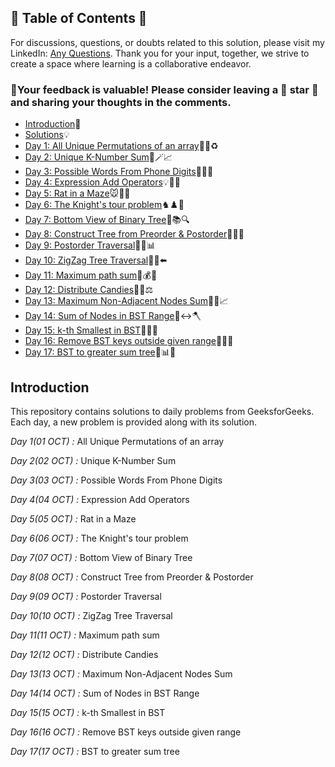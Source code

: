 ## 📜 Table of Contents 📜

For discussions, questions, or doubts related to this solution, please visit my LinkedIn: [Any Questions](https://www.linkedin.com/in/patel-hetkumar-sandipbhai-8b110525a/). Thank you for your input, together, we strive to create a space where learning is a collaborative endeavor.

### 🔮Your feedback is valuable! Please consider leaving a 🌟 star 🌟 and sharing your thoughts in the comments.

- [Introduction](../README.md)📝
- [Solutions]()💡
- [Day 1: All Unique Permutations of an array](01(Oct)%20All%20Unique%20Permutations%20of%20an%20array.md)🔀🌀♻️
- [Day 2: Unique K-Number Sum](02(Oct)%20Unique%20K-Number%20Sum.md)🎯🪄📈
- [Day 3: Possible Words From Phone Digits](03(Oct)%20Possible%20Words%20From%20Phone%20Digits.md)📱📞🔢
- [Day 4: Expression Add Operators](04(Oct)%20Expression%20Add%20Operators.md)💡🧮🏁
- [Day 5: Rat in a Maze](05(Oct)%20Rat%20in%20a%20Maze.md)🐭🐀🚀
- [Day 6: The Knight's tour problem](06(Oct)%20The%20Knight's%20tour%20problem.md)♞♟️🔄
- [Day 7: Bottom View of Binary Tree](07(Oct)%20Bottom%20View%20of%20Binary%20Tree.md)🌳📚🔍
- [Day 8: Construct Tree from Preorder & Postorder](08(Oct)%20Construct%20Tree%20from%20Preorder%20%26%20Postorder.md)🌳🌲📘
- [Day 9: Postorder Traversal](09(Oct)%20Postorder%20Traversal.md)🔄🌳📊
- [Day 10: ZigZag Tree Traversal](10(Oct)%20ZigZag%20Tree%20Traversal.md)🔁🌳⬅️
- [Day 11: Maximum path sum](11(Oct)%20Maximum%20path%20sum.md)🌳💰🔝
- [Day 12: Distribute Candies](12(Oct)%20Distribute%20Candies.md)🍬🔢⚖️
- [Day 13: Maximum Non-Adjacent Nodes Sum](13(Oct)%20Maximum%20Non-Adjacent%20Nodes%20Sum.md)🌳🚫📈
- [Day 14: Sum of Nodes in BST Range](14(Oct)%20Sum%20of%20Nodes%20in%20BST%20Range.md)🌳↔️🪓
- [Day 15: k-th Smallest in BST](15(Oct)%20k-th%20Smallest%20in%20BST.md)🌳🎯🧩
- [Day 16: Remove BST keys outside given range](16(Oct)%20Remove%20BST%20keys%20outside%20given%20range.md)🌳🏁🔄
- [Day 17: BST to greater sum tree](17(Oct)%20BST%20to%20greater%20sum%20tree.md)🔄📊🌳	


## Introduction

This repository contains solutions to daily problems from GeeksforGeeks. Each day, a new problem is provided along with its solution.

_Day 1(01 OCT) :_ All Unique Permutations of an array

_Day 2(02 OCT) :_ Unique K-Number Sum

_Day 3(03 OCT) :_ Possible Words From Phone Digits

_Day 4(04 OCT) :_ Expression Add Operators 

_Day 5(05 OCT) :_ Rat in a Maze 

_Day 6(06 OCT) :_ The Knight's tour problem

_Day 7(07 OCT) :_ Bottom View of Binary Tree

_Day 8(08 OCT) :_ Construct Tree from Preorder & Postorder

_Day 9(09 OCT) :_ Postorder Traversal

_Day 10(10 OCT) :_ ZigZag Tree Traversal

_Day 11(11 OCT) :_ Maximum path sum

_Day 12(12 OCT) :_ Distribute Candies

_Day 13(13 OCT) :_ Maximum Non-Adjacent Nodes Sum

_Day 14(14 OCT) :_ Sum of Nodes in BST Range

_Day 15(15 OCT) :_ k-th Smallest in BST

_Day 16(16 OCT) :_ Remove BST keys outside given range

_Day 17(17 OCT) :_ BST to greater sum tree

<!--_Day 18(18 OCT) :_ 

_Day 19(19 OCT) :_ 

_Day 20(20 OCT) :_ 

_Day 21(21 OCT) :_ 

_Day 22(22 OCT) :_ 

_Day 23(23 OCT) :_ 

_Day 24(24 OCT) :_ 

_Day 25(25 OCT) :_ 

_Day 26(26 OCT) :_ 

_Day 27(27 OCT) :_ 

_Day 28(28 OCT) :_ 

_Day 29(29 OCT) :_ 

_Day 30(30 OCT) :_ -->
